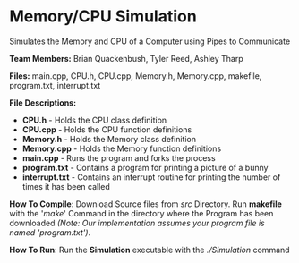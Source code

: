 Memory/CPU Simulation
===================

Simulates the Memory and CPU of a Computer using Pipes to Communicate

**Team Members:** Brian Quackenbush, Tyler Reed, Ashley Tharp

**Files:** main.cpp, CPU.h, CPU.cpp, Memory.h, Memory.cpp, makefile, program.txt, interrupt.txt

**File Descriptions:**

- **CPU.h** - Holds the CPU class definition
- **CPU.cpp** - Holds the CPU function definitions
- **Memory.h** - Holds the Memory class definition
- **Memory.cpp** - Holds the Memory function definitions 
- **main.cpp** - Runs the program and forks the process
- **program.txt** - Contains a program for printing a picture of a bunny
- **interrupt.txt** - Contains an interrupt routine for printing the number of times it has been called

**How To Compile**: Download Source files from *src* Directory. Run **makefile** with the '*make*' Command in the directory where the Program has been downloaded *(Note: Our implementation assumes your program file is named 'program.txt')*.

**How To Run**: Run the **Simulation** executable with the *./Simulation* command
